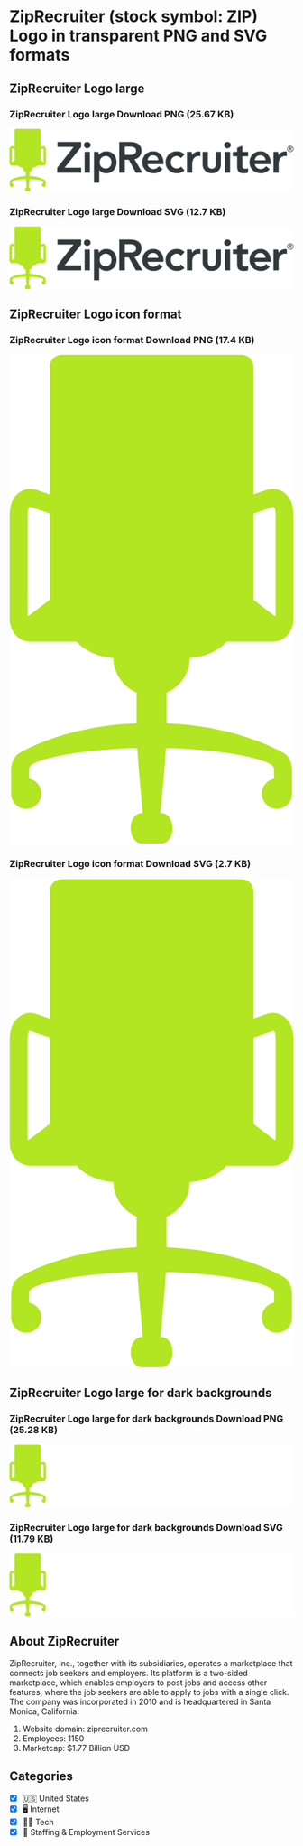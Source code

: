 # ZipRecruiter (stock symbol: ZIP) Logo in transparent PNG and SVG formats

## ZipRecruiter Logo large

### ZipRecruiter Logo large Download PNG (25.67 KB)

![ZipRecruiter Logo large Download PNG (25.67 KB)](/img/orig/ZIP_BIG-c0aa323c.png)

### ZipRecruiter Logo large Download SVG (12.7 KB)

![ZipRecruiter Logo large Download SVG (12.7 KB)](/img/orig/ZIP_BIG-cf2480f0.svg)

## ZipRecruiter Logo icon format

### ZipRecruiter Logo icon format Download PNG (17.4 KB)

![ZipRecruiter Logo icon format Download PNG (17.4 KB)](/img/orig/ZIP-92b1a0dc.png)

### ZipRecruiter Logo icon format Download SVG (2.7 KB)

![ZipRecruiter Logo icon format Download SVG (2.7 KB)](/img/orig/ZIP-7db236ae.svg)

## ZipRecruiter Logo large for dark backgrounds

### ZipRecruiter Logo large for dark backgrounds Download PNG (25.28 KB)

![ZipRecruiter Logo large for dark backgrounds Download PNG (25.28 KB)](/img/orig/ZIP_BIG.D-72b49d74.png)

### ZipRecruiter Logo large for dark backgrounds Download SVG (11.79 KB)

![ZipRecruiter Logo large for dark backgrounds Download SVG (11.79 KB)](/img/orig/ZIP_BIG.D-e95e8acd.svg)

## About ZipRecruiter

ZipRecruiter, Inc., together with its subsidiaries, operates a marketplace that connects job seekers and employers. Its platform is a two-sided marketplace, which enables employers to post jobs and access other features, where the job seekers are able to apply to jobs with a single click. The company was incorporated in 2010 and is headquartered in Santa Monica, California.

1. Website domain: ziprecruiter.com
2. Employees: 1150
3. Marketcap: $1.77 Billion USD


## Categories
- [x] 🇺🇸 United States
- [x] 🖥️ Internet
- [x] 👩‍💻 Tech
- [x] 💼 Staffing & Employment Services
